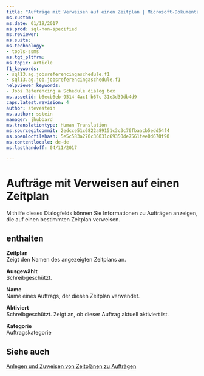 ```yaml
---
title: "Aufträge mit Verweisen auf einen Zeitplan | Microsoft-Dokumentation"
ms.custom: 
ms.date: 01/19/2017
ms.prod: sql-non-specified
ms.reviewer: 
ms.suite: 
ms.technology:
- tools-ssms
ms.tgt_pltfrm: 
ms.topic: article
f1_keywords:
- sql13.ag.jobsreferencingaschedule.f1
- sql13.ag.job.jobsreferencingaschedule.f1
helpviewer_keywords:
- Jobs Referencing a Schedule dialog box
ms.assetid: b6ecb6eb-9514-4ac1-b67c-31e3d39db4d9
caps.latest.revision: 4
author: stevestein
ms.author: sstein
manager: jhubbard
ms.translationtype: Human Translation
ms.sourcegitcommit: 2edcce51c6822a89151c3c3c76fbaacb5edd54f4
ms.openlocfilehash: 5e5c583a270c36031c69350de7561fee0d670f90
ms.contentlocale: de-de
ms.lasthandoff: 04/11/2017

---
```

# <a name="jobs-that-reference-a-schedule"></a>Aufträge mit Verweisen auf einen Zeitplan
Mithilfe dieses Dialogfelds können Sie Informationen zu Aufträgen anzeigen, die auf einen bestimmten Zeitplan verweisen.  
  
## <a name="options"></a>enthalten  
**Zeitplan**  
Zeigt den Namen des angezeigten Zeitplans an.  
  
**Ausgewählt**  
Schreibgeschützt.  
  
**Name**  
Name eines Auftrags, der diesen Zeitplan verwendet.  
  
**Aktiviert**  
Schreibgeschützt. Zeigt an, ob dieser Auftrag aktuell aktiviert ist.  
  
**Kategorie**  
Auftragskategorie  
  
## <a name="see-also"></a>Siehe auch  
[Anlegen und Zuweisen von Zeitplänen zu Aufträgen](../../ssms/agent/create-and-attach-schedules-to-jobs.md)  
  

